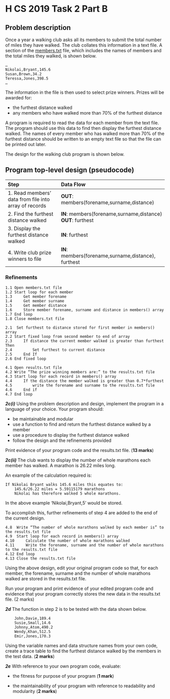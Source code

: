 # H CS 2019 Task 2 Part B

## Problem description 

Once a year a walking club asks all its members to submit the total number of miles they have walked.  The club collates this information in a text file.  A section of the [members.txt](assets/members.txt "Download file") file, which includes the names of members and the total miles they walked, is shown below. 
 
```
… 
Nikolai,Bryant,145.6 
Susan,Brown,34.2 
Teressa,Jones,398.5 
… 
```

The information in the file is then used to select prize winners. Prizes will be awarded for: 

* the furthest distance walked 
* any members who have walked more than 70% of the furthest distance 

A program is required to read the data for each member from the text file.  The program should use this data to find then display the furthest distance walked.  The names of every member who has walked more than 70% of the furthest distance should be written to an empty text file so that the file can be printed out later. 

The design for the walking club program is shown below. 

## Program top-level design (pseudocode)

| Step                                                  | Data Flow |
| :---                                                  | :-------- |
| 1. Read members’ data from file into array of records | __OUT__: members(forename,surname,distance) |
| 2. Find the furthest distance walked                  | __IN__: members(forename,surname,distance) <br> __OUT__: furthest |
| 3. Display the furthest distance walked               | __IN__: furthest |
| 4. Write club prize winners to file                   | __IN__: members(forename,surname,distance), furthest |

### Refinements

```
1.1 Open members.txt file
1.2 Start loop for each member
1.3     Get member forename
1.4     Get member surname
1.5     Get member distance
1.6     Store member forename, surname and distance in members() array
1.7 End loop
1.8 Close members.txt file

2.1  Set furthest to distance stored for first member in members() array
2.2 Start fixed loop from second member to end of array
2.3     If distance the current member walked is greater than furthest Then
2.4         Set furthest to current distance  
2.5     End If  
2.6 End fixed loop  

4.1 Open results.txt file
4.2 Write “The prize winning members are:” to the results.txt file
4.3 Start loop for each record in members() array
4.4     If the distance the member walked is greater than 0.7*furthest
4.5         write the forename and surname to the results.txt file
4.6     End if
4.7 End loop
```

___2c(i)___ Using the problem description and design, implement the program in a language of your choice. Your program should:

* be maintainable and modular 
* use a function to find and return the furthest distance walked by a member
* use a procedure to display the furthest distance walked 
* follow the design and the refinements provided

Print evidence of your program code and the results.txt file.  (__13 marks__)

___2c(ii)___ The club wants to display the number of whole marathons each member has walked. A marathon is 26.22 miles long.

An example of the calculation required is:

```
If Nikolai Bryant walks 145.6 miles this equates to:  
    145.6/26.22 miles = 5.59115179 marathons  
    Nikolai has therefore walked 5 whole marathons.
 ```

In the above example ‘Nikolai,Bryant,5’ would be stored. 

To accomplish this, further refinements of step 4 are added to the end of the current design. 

```
4.8  Write “The number of whole marathons walked by each member is” to the results.txt file 
4.9  Start loop for each record in members() array 
4.10     Calculate the number of whole marathons walked 
4.11     Write the forename, surname and the number of whole marathons to the results.txt file 
4.12 End loop 
4.13 Close the results.txt file
```

Using the above design, edit your original program code so that, for each member, the forename, surname and the number of whole marathons walked are stored in the results.txt file. 

Run your program and print evidence of your edited program code and evidence  that your program correctly stores the new data in the results.txt file. (2 marks)

___2d___ The function in step 2 is to be tested with the data shown below. 

```
    John,Davie,189.4
    Susie,Small,14.6
    Johnny,Atom,490.2
    Wendy,Khan,512.5
    Emir,Jones,170.3 
```

Using the variable names and data structure names from your own code, create a trace table to find the furthest distance walked by the members in the test data. (__2 marks__)

___2e___ With reference to your own program code, evaluate:

* the fitness for purpose of your program (__1 mark__)

* the maintainability of your program with reference to readability and modularity (__2 marks__)
